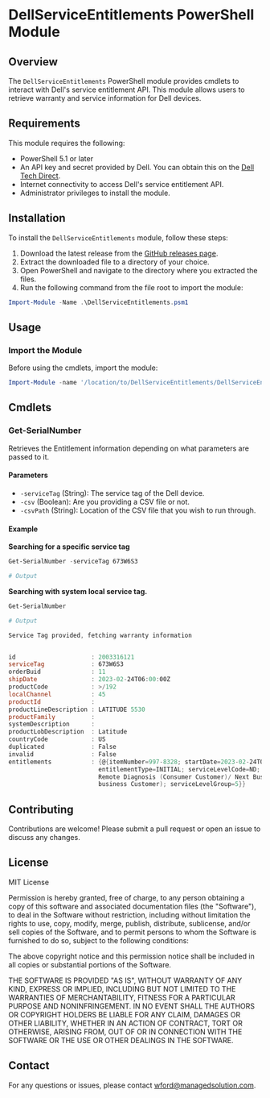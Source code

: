 # DellServiceEntitlements PowerShell Module

## Overview

The `DellServiceEntitlements` PowerShell module provides cmdlets to interact with Dell's service entitlement API. This module allows users to retrieve warranty and service information for Dell devices.


## Requirements

This module requires the following:

- PowerShell 5.1 or later
- An API key and secret provided by Dell. You can obtain this on the [Dell Tech Direct](https://techdirect.dell.com/Portal/ApplyForAPIKeyWizard.aspx).
- Internet connectivity to access Dell's service entitlement API.
- Administrator privileges to install the module.


## Installation

To install the `DellServiceEntitlements` module, follow these steps:

1. Download the latest release from the [GitHub releases page](https://github.com/WFord26/DellServiceEntitlements/releases).
2. Extract the downloaded file to a directory of your choice.
3. Open PowerShell and navigate to the directory where you extracted the files.
4. Run the following command from the file root to import the module:

```powershell
Import-Module -Name .\DellServiceEntitlements.psm1
```

## Usage

### Import the Module

Before using the cmdlets, import the module:

```powershell
Import-Module -name '/location/to/DellServiceEntitlements/DellServiceEntitlements/DellServiceEntitlements.psm1'
```

## Cmdlets

### Get-SerialNumber

Retrieves the Entitlement information depending on what parameters are passed to it. 

#### Parameters

- `-serviceTag` (String): The service tag of the Dell device.
- `-csv` (Boolean): Are you providing a CSV file or not.
- `-csvPath` (String): Location of the CSV file that you wish to run through. 

#### Example

**Searching for a specific service tag**

```powershell
Get-SerialNumber -serviceTag 673W6S3

# Output


```

**Searching with system local service tag.** 

``` PowerShell
Get-SerialNumber

# Output

Service Tag provided, fetching warranty information


id                     : 2003316121
serviceTag             : 673W6S3
orderBuid              : 11
shipDate               : 2023-02-24T06:00:00Z
productCode            : >/192
localChannel           : 45
productId              :
productLineDescription : LATITUDE 5530
productFamily          :
systemDescription      :
productLobDescription  : Latitude
countryCode            : US
duplicated             : False
invalid                : False
entitlements           : {@{itemNumber=997-8328; startDate=2023-02-24T06:00:00Z; endDate=2024-02-25T05:59:59.000001Z;
                         entitlementType=INITIAL; serviceLevelCode=ND; serviceLevelDescription=Onsite Service After
                         Remote Diagnosis (Consumer Customer)/ Next Business Day Onsite After Remote Diagnosis (for
                         business Customer); serviceLevelGroup=5}}

```

## Contributing

Contributions are welcome! Please submit a pull request or open an issue to discuss any changes.

## License

MIT License

Permission is hereby granted, free of charge, to any person obtaining a copy of this software and associated documentation files (the "Software"), to deal in the Software without restriction, including without limitation the rights to use, copy, modify, merge, publish, distribute, sublicense, and/or sell copies of the Software, and to permit persons to whom the Software is furnished to do so, subject to the following conditions:

The above copyright notice and this permission notice shall be included in all copies or substantial portions of the Software.

THE SOFTWARE IS PROVIDED "AS IS", WITHOUT WARRANTY OF ANY KIND, EXPRESS OR IMPLIED, INCLUDING BUT NOT LIMITED TO THE WARRANTIES OF MERCHANTABILITY, FITNESS FOR A PARTICULAR PURPOSE AND NONINFRINGEMENT. IN NO EVENT SHALL THE AUTHORS OR COPYRIGHT HOLDERS BE LIABLE FOR ANY CLAIM, DAMAGES OR OTHER LIABILITY, WHETHER IN AN ACTION OF CONTRACT, TORT OR OTHERWISE, ARISING FROM, OUT OF OR IN CONNECTION WITH THE SOFTWARE OR THE USE OR OTHER DEALINGS IN THE SOFTWARE.

## Contact

For any questions or issues, please contact [wford@managedsolution.com](mailto:wford@managedsolution.com).
